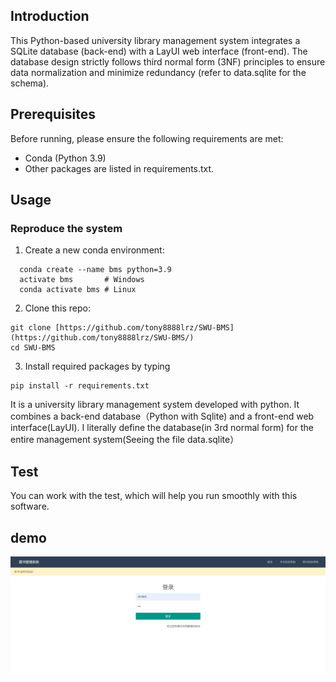 ## Introduction
This Python-based university library management system integrates a SQLite database (back-end) with a LayUI web interface (front-end). The database design strictly follows third normal form (3NF) principles to ensure data normalization and minimize redundancy (refer to data.sqlite for the schema).
## Prerequisites
Before running, please ensure the following requirements are met:
- Conda (Python 3.9)
- Other packages are listed in requirements.txt.
## Usage
### Reproduce the system
1. Create a new conda environment:
```{py}
  conda create --name bms python=3.9
  activate bms       # Windows
  conda activate bms # Linux
```
2. Clone this repo:
```
git clone [https://github.com/tony8888lrz/SWU-BMS](https://github.com/tony8888lrz/SWU-BMS/)
cd SWU-BMS
```
3. Install required packages by typing
```
pip install -r requirements.txt
```
It is a university library management system developed with python. It combines a back-end database（Python with Sqlite) and a front-end web interface(LayUI).
I literally define the database(in 3rd normal form) for the entire management system(Seeing the file data.sqlite）
## Test
You can work with the test, which will help you run smoothly with this software.

## demo
![Example Image](Picture1.png)
